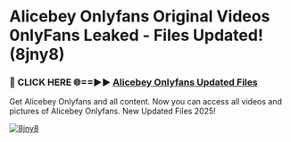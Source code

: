 # Alicebey Onlyfans Original Videos 0nlyFans Leaked - Files Updated! (8jny8)

<h3>🔴 CLICK HERE 🌐==►► <a href="https://tinyurl.com/ehrbuxhb" rel="nofollow">Alicebey Onlyfans Updated Files</a></h3>

Get Alicebey Onlyfans and all content. Now you can access all videos and pictures of Alicebey Onlyfans. New Updated Files 2025!

[![8jny8](https://i.imgur.com/lVYEuWS.gif)](https://tinyurl.com/ehrbuxhb)
